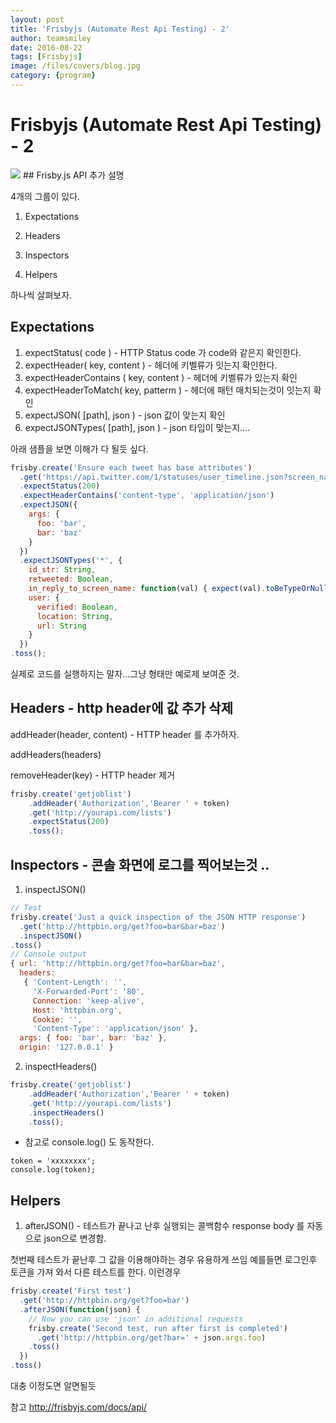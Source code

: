 ```yaml
---
layout: post
title: 'Frisbyjs (Automate Rest Api Testing) - 2' 
author: teamsmiley 
date: 2016-08-22
tags: [Frisbyjs]
image: /files/covers/blog.jpg
category: {program}
---
```

# Frisbyjs (Automate Rest Api Testing) - 2
<img src ="https://teamsmiley.github.io/assets/frisbyjs_logo.png"/>
## Frisby.js API 추가 설명

4개의 그룹이 있다. 

1. Expectations

1. Headers

1. Inspectors

1. Helpers

하나씩 살펴보자. 

## Expectations

1. expectStatus( code ) -  HTTP Status code 가 code와 같은지 확인한다.  
1. expectHeader( key, content ) - 헤더에 키벨류가 잇는지 확인한다. 
1. expectHeaderContains ( key, content ) - 헤더에 키벨류가 있는지 확인 
1. expectHeaderToMatch( key, patterm ) - 헤더에 패턴 매치되는것이 잇는지 확인
1. expectJSON( [path], json ) - json 값이 맞는지 확인 
1. expectJSONTypes( [path], json ) - json 타입이 맞는지....

아래 샘플을 보면 이해가 다 될듯 싶다. 

```js
frisby.create('Ensure each tweet has base attributes')
  .get('https://api.twitter.com/1/statuses/user_timeline.json?screen_name=brightbit')
  .expectStatus(200)
  .expectHeaderContains('content-type', 'application/json')
  .expectJSON({
    args: {
      foo: 'bar',
      bar: 'baz'
    }
  })
  .expectJSONTypes('*', {
    id_str: String,
    retweeted: Boolean,
    in_reply_to_screen_name: function(val) { expect(val).toBeTypeOrNull(String); }, // Custom matcher callback
    user: {
      verified: Boolean,
      location: String,
      url: String
    }
  })
.toss();
```

실제로 코드를 실행하지는 말자...그냥 형태만 예로제 보여준 것.

## Headers - http header에 값 추가 삭제 

addHeader(header, content) - HTTP header 를 추가하자.  

addHeaders(headers)

removeHeader(key) - HTTP header 제거 

```js
frisby.create('getjoblist')
    .addHeader('Authorization','Bearer ' + token)
    .get('http://yourapi.com/lists')
    .expectStatus(200)
    .toss();
```

## Inspectors - 콘솔 화면에 로그를 찍어보는것 ..

1. inspectJSON()
```js
// Test
frisby.create('Just a quick inspection of the JSON HTTP response')
  .get('http://httpbin.org/get?foo=bar&bar=baz')
  .inspectJSON()
.toss()
// Console output
{ url: 'http://httpbin.org/get?foo=bar&bar=baz',
  headers:
   { 'Content-Length': '',
     'X-Forwarded-Port': '80',
     Connection: 'keep-alive',
     Host: 'httpbin.org',
     Cookie: '',
     'Content-Type': 'application/json' },
  args: { foo: 'bar', bar: 'baz' },
  origin: '127.0.0.1' }
```  
2. inspectHeaders()

```js
frisby.create('getjoblist')
    .addHeader('Authorization','Bearer ' + token)
    .get('http://yourapi.com/lists')
    .inspectHeaders()
    .toss();
```

* 참고로 console.log() 도 동작한다. 
```
token = 'xxxxxxxx';
console.log(token);
```

## Helpers

1. afterJSON() - 테스트가 끝나고 난후 실행되는 콜백함수 response body 를 자동으로 json으로 변경함. 

첫번째 테스트가 끝난후 그 값을 이용해야하는 경우 유용하게 쓰임
예를들면 로그인후 토큰을 가져
와서 다른 테스트를 한다. 이런경우 

```js
frisby.create('First test')
  .get('http://httpbin.org/get?foo=bar')
  .afterJSON(function(json) {
    // Now you can use 'json' in additional requests
    frisby.create('Second test, run after first is completed')
      .get('http://httpbin.org/get?bar=' + json.args.foo)
    .toss()
  })
.toss()
```

대충 이정도면 알면될듯 

참고 <http://frisbyjs.com/docs/api/>




















